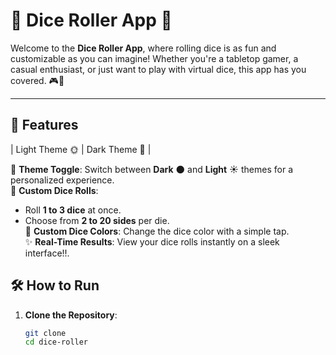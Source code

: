 # 🎲 Dice Roller App 🎲

Welcome to the **Dice Roller App**, where rolling dice is as fun and customizable as you can imagine! Whether you're a tabletop gamer, a casual enthusiast, or just want to play with virtual dice, this app has you covered. 🎮🎲

---

## 🚀 **Features**

| Light Theme 🌞 | Dark Theme 🌙 |

🌟 **Theme Toggle**: Switch between **Dark** 🌑 and **Light** ☀️ themes for a personalized experience.  
🎲 **Custom Dice Rolls**:

- Roll **1 to 3 dice** at once.
- Choose from **2 to 20 sides** per die.  
  🎨 **Custom Dice Colors**: Change the dice color with a simple tap.  
  ✨ **Real-Time Results**: View your dice rolls instantly on a sleek interface!!.

## 🛠️ **How to Run**

1. **Clone the Repository**:
   ```bash
   git clone
   cd dice-roller
   ```
